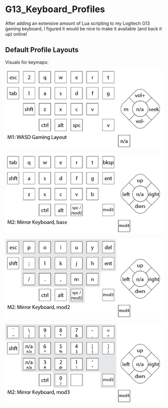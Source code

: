 # G13_Keyboard_Profiles
After adding an extensive amount of Lua scripting to my Logitech G13 gaming keyboard, I figured it would be nice to make it available (and back it up) online!

## Default Profile Layouts
Visuals for keymaps:

![M1: WASD Gaming Layout](images/MirrorBoard_m1.png "M1: WASD Gaming Layout")

![M2: MirrorBoard Layout, Left Hand](images/MirrorBoard_m2_1.png "M2: MirrorBoard Layout, Left Hand")

![M2: MirrorBoard Layout, Right Hand Mirror](images/MirrorBoard_m2_2.png "M2: MirrorBoard Layout, Right Hand Mirror")

![M2: MirrorBoard Layout, Numbers and Symbols](images/MirrorBoard_m2_3.png "M2: MirrorBoard Layout, Numbers and Symbols")
